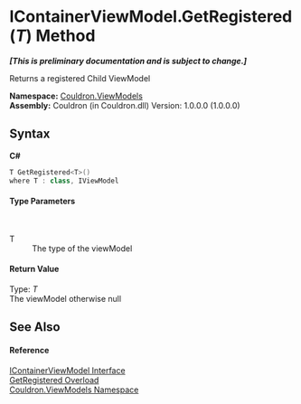 # IContainerViewModel.GetRegistered(*T*) Method 
 _**\[This is preliminary documentation and is subject to change.\]**_

Returns a registered Child ViewModel

**Namespace:**&nbsp;<a href="N_Couldron_ViewModels">Couldron.ViewModels</a><br />**Assembly:**&nbsp;Couldron (in Couldron.dll) Version: 1.0.0.0 (1.0.0.0)

## Syntax

**C#**<br />
``` C#
T GetRegistered<T>()
where T : class, IViewModel

```


#### Type Parameters
&nbsp;<dl><dt>T</dt><dd>The type of the viewModel</dd></dl>

#### Return Value
Type: *T*<br />The viewModel otherwise null

## See Also


#### Reference
<a href="T_Couldron_ViewModels_IContainerViewModel">IContainerViewModel Interface</a><br /><a href="Overload_Couldron_ViewModels_IContainerViewModel_GetRegistered">GetRegistered Overload</a><br /><a href="N_Couldron_ViewModels">Couldron.ViewModels Namespace</a><br />